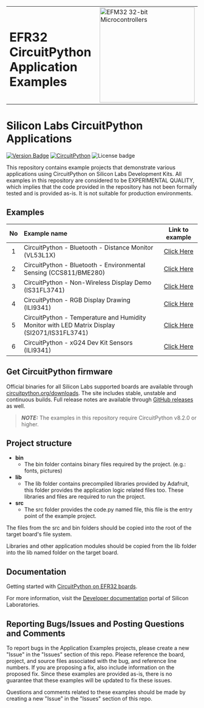 <table border="0">
  <tr>
    <td align="left" valign="middle">
    <h1>EFR32 CircuitPython Application Examples</h1>
  </td>
  <td align="left" valign="middle">
    <a href="https://www.silabs.com/wireless/bluetooth">
      <img src="http://pages.silabs.com/rs/634-SLU-379/images/WGX-transparent.png"  title="Silicon Labs Wireless Gecko MCUs" alt="EFM32 32-bit Microcontrollers" width="250"/>
    </a>
  </td>
  </tr>
</table>

# Silicon Labs CircuitPython Applications #

[![Version Badge](https://img.shields.io/badge/-v1.0.0-green)](https://github.com/SiliconLabs/circuitpython_applications/releases)
[![CircuitPython](https://img.shields.io/badge/CircuitPython-v8.2.0+-green)](https://circuitpython.org/downloads?q=silabs)
![License badge](https://img.shields.io/badge/License-Zlib-green)

This repository contains example projects that demonstrate various applications using CircuitPython on Silicon Labs Development Kits.
All examples in this repository are considered to be EXPERIMENTAL QUALITY, which implies that the code provided in the repository has not been formally tested and is provided as-is. It is not suitable for production environments.

## Examples ##

| No | Example name | Link to example |
|:--:|:-------------|:---------------:|
|  1 | CircuitPython - Bluetooth - Distance Monitor (VL53L1X) | [Click Here](./cp_bluetooth_distance_monitor)|
|  2 | CircuitPython - Bluetooth - Environmental Sensing (CCS811/BME280) | [Click Here](./cp_bluetooth_environmental_sensing) |
|  3 | CircuitPython - Non-Wireless Display Demo (IS31FL3741) | [Click Here](./cp_non_wireless_display_demo) |
|  4 | CircuitPython - RGB Display Drawing (ILI9341) | [Click Here](./cp_rgb_display_drawing_ili9341) |
|  5 | CircuitPython - Temperature and Humidity Monitor with LED Matrix Display (SI2071/IS31FL3741) | [Click Here](./cp_temperature_and_humidty_monitor) |
|  6 | CircuitPython - xG24 Dev Kit Sensors (ILI9341) | [Click Here](./cp_xg24_dev_kit_sensors) |


## Get CircuitPython firmware ##

Official binaries for all Silicon Labs supported boards are available through
[circuitpython.org/downloads](https://circuitpython.org/downloads?q=silabs). The site includes stable, unstable and
continuous builds. Full release notes are available through
[GitHub releases](https://github.com/adafruit/circuitpython/releases) as well.


> **_NOTE:_** The examples in this repository require CircuitPython v8.2.0 or higher.


## Project structure

* **bin**
  * The bin folder contains binary files required by the project. (e.g.: fonts, pictures)
* **lib**
  * The lib folder contains precompiled libraries provided by Adafruit, this folder provides the application logic related files too. These libraries and files are required to run the project.
* **src**
  * The src folder provides the code.py named file, this file is the entry point of the example project.

The files from the src and bin folders should be copied into the root of the target board's file system. 

Libraries and other application modules should be copied from the lib folder into the lib named folder on the target board.

## Documentation ##

Getting started with [CircuitPython on EFR32 boards](doc/running_circuitpython.md).

For more information, visit the [Developer documentation](https://docs.silabs.com/application-examples/latest/) portal of Silicon Laboratories.

## Reporting Bugs/Issues and Posting Questions and Comments ##

To report bugs in the Application Examples projects, please create a new "Issue" in the "Issues" section of this repo. Please reference the board, project, and source files associated with the bug, and reference line numbers. If you are proposing a fix, also include information on the proposed fix. Since these examples are provided as-is, there is no guarantee that these examples will be updated to fix these issues.

Questions and comments related to these examples should be made by creating a new "Issue" in the "Issues" section of this repo.
